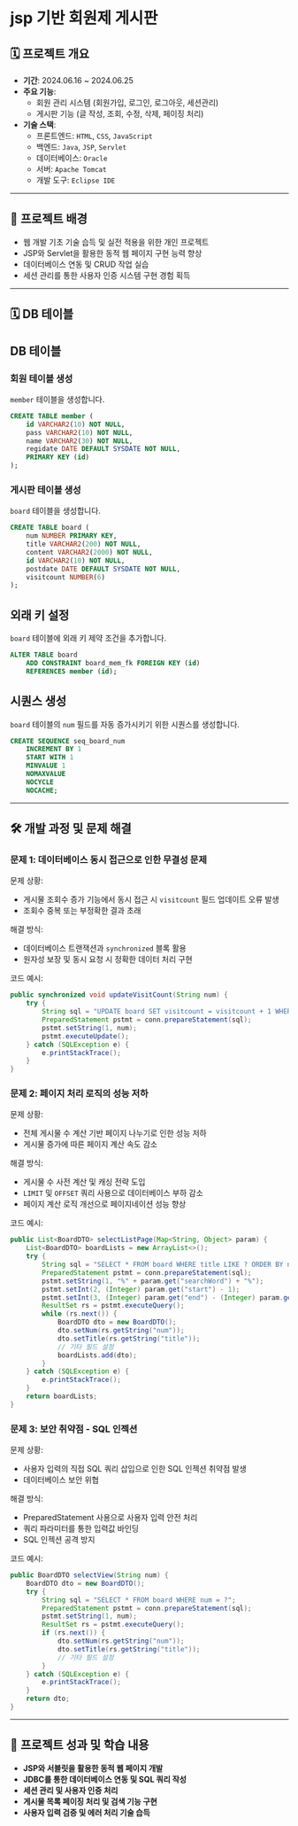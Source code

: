 # jsp 기반 회원제 게시판

## 🗓️ 프로젝트 개요

- **기간**: 2024.06.16 ~ 2024.06.25
- **주요 기능**:
    - 회원 관리 시스템 (회원가입, 로그인, 로그아웃, 세션관리)
    - 게시판 기능 (글 작성, 조회, 수정, 삭제, 페이징 처리)
- **기술 스택**:
    - 프론트엔드: `HTML`, `CSS`, `JavaScript`
    - 백엔드: `Java`, `JSP`, `Servlet`
    - 데이터베이스: `Oracle`
    - 서버: `Apache Tomcat`
    - 개발 도구: `Eclipse IDE`

---

## 🚩 프로젝트 배경

- 웹 개발 기초 기술 습득 및 실전 적용을 위한 개인 프로젝트
- JSP와 Servlet을 활용한 동적 웹 페이지 구현 능력 향상
- 데이터베이스 연동 및 CRUD 작업 실습
- 세션 관리를 통한 사용자 인증 시스템 구현 경험 획득

---

## 🗓️ DB 테이블


## DB 테이블

### 회원 테이블 생성
`member` 테이블을 생성합니다.

```sql
CREATE TABLE member (
    id VARCHAR2(10) NOT NULL,
    pass VARCHAR2(10) NOT NULL,
    name VARCHAR2(30) NOT NULL,
    regidate DATE DEFAULT SYSDATE NOT NULL,
    PRIMARY KEY (id)
);
```

### 게시판 테이블 생성
`board` 테이블을 생성합니다.

```sql
CREATE TABLE board (
    num NUMBER PRIMARY KEY,
    title VARCHAR2(200) NOT NULL,
    content VARCHAR2(2000) NOT NULL,
    id VARCHAR2(10) NOT NULL,
    postdate DATE DEFAULT SYSDATE NOT NULL,
    visitcount NUMBER(6)
);
```

## 외래 키 설정
`board` 테이블에 외래 키 제약 조건을 추가합니다.

```sql
ALTER TABLE board
    ADD CONSTRAINT board_mem_fk FOREIGN KEY (id)
    REFERENCES member (id);
```

## 시퀀스 생성
`board` 테이블의 `num` 필드를 자동 증가시키기 위한 시퀀스를 생성합니다.

```sql
CREATE SEQUENCE seq_board_num 
    INCREMENT BY 1
    START WITH 1
    MINVALUE 1
    NOMAXVALUE
    NOCYCLE
    NOCACHE;
```

---

## 🛠️ 개발 과정 및 문제 해결

### 문제 1: 데이터베이스 동시 접근으로 인한 무결성 문제

문제 상황:

- 게시물 조회수 증가 기능에서 동시 접근 시 `visitcount` 필드 업데이트 오류 발생
- 조회수 중복 또는 부정확한 결과 초래

해결 방식:

- 데이터베이스 트랜잭션과 `synchronized` 블록 활용
- 원자성 보장 및 동시 요청 시 정확한 데이터 처리 구현

코드 예시:

```java
public synchronized void updateVisitCount(String num) {
    try {
        String sql = "UPDATE board SET visitcount = visitcount + 1 WHERE num = ?";
        PreparedStatement pstmt = conn.prepareStatement(sql);
        pstmt.setString(1, num);
        pstmt.executeUpdate();
    } catch (SQLException e) {
        e.printStackTrace();
    }
}
```

### 문제 2: 페이지 처리 로직의 성능 저하

문제 상황:

- 전체 게시물 수 계산 기반 페이지 나누기로 인한 성능 저하
- 게시물 증가에 따른 페이지 계산 속도 감소

해결 방식:

- 게시물 수 사전 계산 및 캐싱 전략 도입
- `LIMIT` 및 `OFFSET` 쿼리 사용으로 데이터베이스 부하 감소
- 페이지 계산 로직 개선으로 페이지네이션 성능 향상

코드 예시:

```java
public List<BoardDTO> selectListPage(Map<String, Object> param) {
    List<BoardDTO> boardLists = new ArrayList<>();
    try {
        String sql = "SELECT * FROM board WHERE title LIKE ? ORDER BY num DESC LIMIT ?, ?";
        PreparedStatement pstmt = conn.prepareStatement(sql);
        pstmt.setString(1, "%" + param.get("searchWord") + "%");
        pstmt.setInt(2, (Integer) param.get("start") - 1);
        pstmt.setInt(3, (Integer) param.get("end") - (Integer) param.get("start") + 1);
        ResultSet rs = pstmt.executeQuery();
        while (rs.next()) {
            BoardDTO dto = new BoardDTO();
            dto.setNum(rs.getString("num"));
            dto.setTitle(rs.getString("title"));
            // 기타 필드 설정
            boardLists.add(dto);
        }
    } catch (SQLException e) {
        e.printStackTrace();
    }
    return boardLists;
}
```

### 문제 3: 보안 취약점 - SQL 인젝션

문제 상황:

- 사용자 입력의 직접 SQL 쿼리 삽입으로 인한 SQL 인젝션 취약점 발생
- 데이터베이스 보안 위협

해결 방식:

- PreparedStatement 사용으로 사용자 입력 안전 처리
- 쿼리 파라미터를 통한 입력값 바인딩
- SQL 인젝션 공격 방지

코드 예시:

```java
public BoardDTO selectView(String num) {
    BoardDTO dto = new BoardDTO();
    try {
        String sql = "SELECT * FROM board WHERE num = ?";
        PreparedStatement pstmt = conn.prepareStatement(sql);
        pstmt.setString(1, num);
        ResultSet rs = pstmt.executeQuery();
        if (rs.next()) {
            dto.setNum(rs.getString("num"));
            dto.setTitle(rs.getString("title"));
            // 기타 필드 설정
        }
    } catch (SQLException e) {
        e.printStackTrace();
    }
    return dto;
}
```

---

## 🚀 프로젝트 성과 및 학습 내용

- **JSP와 서블릿을 활용한 동적 웹 페이지 개발**
- **JDBC를 통한 데이터베이스 연동 및 SQL 쿼리 작성**
- **세션 관리 및 사용자 인증 처리**
- **게시물 목록 페이징 처리 및 검색 기능 구현**
- **사용자 입력 검증 및 에러 처리 기술 습득**

